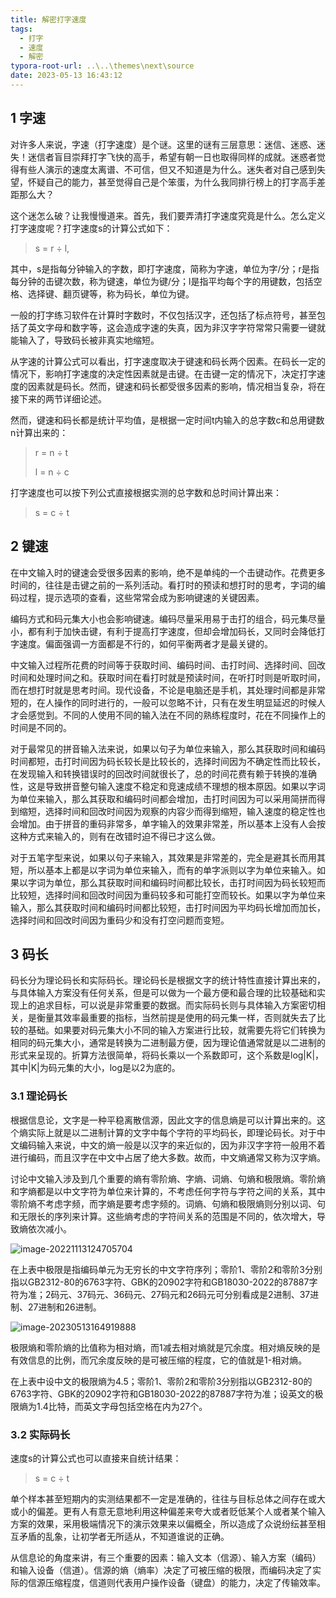 ```yaml
---
title: 解密打字速度
tags:
  - 打字
  - 速度
  - 解密
typora-root-url: ..\..\themes\next\source
date: 2023-05-13 16:43:12
---
```


## 1 字速

对许多人来说，字速（打字速度）是个谜。这里的谜有三层意思：迷信、迷惑、迷失！迷信者盲目崇拜打字飞快的高手，希望有朝一日也取得同样的成就。迷惑者觉得有些人演示的速度太离谱、不可信，但又不知道是为什么。迷失者对自己感到失望，怀疑自己的能力，甚至觉得自己是个笨蛋，为什么我同排行榜上的打字高手差距那么大？

<!--more-->

这个迷怎么破？让我慢慢道来。首先，我们要弄清打字速度究竟是什么。怎么定义打字速度呢？打字速度s的计算公式如下：

> s =  r  ÷ l,

其中，s是指每分钟输入的字数，即打字速度，简称为字速，单位为字/分；r是指每分钟的击键次数，称为键速，单位为键/分；l是指平均每个字的用键数，包括空格、选择键、翻页键等，称为码长，单位为键。

一般的打字练习软件在计算时字数时，不仅包括汉字，还包括了标点符号，甚至包括了英文字母和数字等，这会造成字速的失真，因为非汉字字符常常只需要一键就能输入了，导致码长被非真实地缩短。 

从字速的计算公式可以看出，打字速度取决于键速和码长两个因素。在码长一定的情况下，影响打字速度的决定性因素就是击键。在击键一定的情况下，决定打字速度的因素就是码长。然而，键速和码长都受很多因素的影响，情况相当复杂，将在接下来的两节详细论述。

然而，键速和码长都是统计平均值，是根据一定时间t内输入的总字数c和总用键数n计算出来的：

> r = n ÷ t
>
> l = n ÷ c

打字速度也可以按下列公式直接根据实测的总字数和总时间计算出来：

> s =  c  ÷ t

## 2 键速

在中文输入时的键速会受很多因素的影响，绝不是单纯的一个击键动作。花费更多时间的，往往是击键之前的一系列活动。看打时的预读和想打时的思考，字词的编码过程，提示选项的查看，这些常常会成为影响键速的关键因素。

编码方式和码元集大小也会影响键速。编码尽量采用易于击打的组合，码元集尽量小，都有利于加快击键，有利于提高打字速度，但却会增加码长，又同时会降低打字速度。偏面强调一方面都是不行的，如何平衡两者才是最关键的。

中文输入过程所花费的时间等于获取时间、编码时间、击打时间、选择时间、回改时间和处理时间之和。获取时间在看打时就是预读时间，在听打时则是听取时间，而在想打时就是思考时间。现代设备，不论是电脑还是手机，其处理时间都是非常短的，在人操作的同时进行的，一般可以忽略不计，只有在发生明显延迟的时候人才会感觉到。不同的人使用不同的输入法在不同的熟练程度时，花在不同操作上的时间是不同的。

对于最常见的拼音输入法来说，如果以句子为单位来输入，那么其获取时间和编码时间都短，击打时间因为码长较长是比较长的，选择时间因为不确定性而比较长，在发现输入和转换错误时的回改时间就很长了，总的时间花费有赖于转换的准确性，这是导致拼音整句输入速度不稳定和竞速成绩不理想的根本原因。如果以字词为单位来输入，那么其获取和编码时间都会增加，击打时间因为可以采用简拼而得到缩短，选择时间和回改时间因为观察的内容少而得到缩短，输入速度的稳定性也会增加。由于拼音的重码非常多，单字输入的效果非常差，所以基本上没有人会按这种方式来输入的，则有在改错时迫不得已才这么做。

对于五笔字型来说，如果以句子来输入，其效果是非常差的，完全是避其长而用其短，所以基本上都是以字词为单位来输入，而有的单字派则以字为单位来输入。如果以字词为单位，那么其获取时间和编码时间都比较长，击打时间因为码长较短而比较短，选择时间和回改时间因为重码较多和可能打空而较长。如果以字为单位来输入，那么其获取时间和编码时间都比较短，击打时间因为平均码长增加而加长，选择时间和回改时间因为重码少和没有打空问题而变短。

## 3 码长

码长分为理论码长和实际码长。理论码长是根据文字的统计特性直接计算出来的，与具体输入方案没有任何关系，但是可以做为一个最方便和最合理的比较基础和实现上的追求目标，可以说是非常重要的数据。而实际码长则与具体输入方案密切相关，是衡量其效率最重要的指标，当然前提是使用的码元集一样，否则就失去了比较的基础。如果要对码元集大小不同的输入方案进行比较，就需要先将它们转换为相同的码元集大小，通常是转换为二进制最方便，因为理论值通常就是以二进制的形式来呈现的。折算方法很简单，将码长乘以一个系数即可，这个系数是log|K|，其中|K|为码元集的大小，log是以2为底的。

### 3.1 理论码长

根据信息论，文字是一种平稳离散信源，因此文字的信息熵是可以计算出来的。这个熵实际上就是以二进制计算的文字中每个字符的平均码长，即理论码长。对于中文编码输入来说，中文的熵一般是以汉字的来近似的，因为非汉字字符一般用不着进行编码，而且汉字在中文中占居了绝大多数。故而，中文熵通常又称为汉字熵。

讨论中文输入涉及到几个重要的熵有零阶熵、字熵、词熵、句熵和极限熵。零阶熵和字熵都是以中文字符为单位来计算的，不考虑任何字符与字符之间的关系，其中零阶熵不考虑字频，而字熵是要考虑字频的。词熵、句熵和极限熵则分别以词、句和无限长的序列来计算。这些熵考虑的字符间关系的范围是不同的，依次增大，导致熵依次减小。

![image-20221113124705704](/images/image-20221113124705704.png)

在上表中极限是指编码单元为无穷长的中文字符序列；零阶1、零阶2和零阶3分别指以GB2312-80的6763字符、GBK的20902字符和GB18030-2022的87887字符为准；2码元、37码元、36码元、27码元和26码元可分别看成是2进制、37进制、27进制和26进制。

![image-20230513164919888](/images/image-20230513164919888.png)

极限熵和零阶熵的比值称为相对熵，而1减去相对熵就是冗余度。相对熵反映的是有效信息的比例，而冗余度反映的是可被压缩的程度，它的值就是1-相对熵。

在上表中设中文的极限熵为4.5；零阶1、零阶2和零阶3分别指以GB2312-80的6763字符、GBK的20902字符和GB18030-2022的87887字符为准；设英文的极限熵为1.4比特，而英文字母包括空格在内为27个。

### 3.2 实际码长

速度s的计算公式也可以直接来自统计结果：

> s = c ÷ t

单个样本甚至短期内的实测结果都不一定是准确的，往往与目标总体之间存在或大或小的偏差。更有人有意无意地利用这种偏差来夸大或者贬低某个人或者某个输入方案的效果，采用极端情况下的演示效果来以偏概全，所以造成了众说纷纭甚至相互矛盾的乱象，让初学者无所适从，不知道谁说的正确。

从信息论的角度来讲，有三个重要的因素：输入文本（信源）、输入方案（编码）和输入设备（信道）。信源的熵（熵率）决定了可被压缩的极限，而编码决定了实际的信源压缩程度，信道则代表用户操作设备（键盘）的能力，决定了传输效率。

